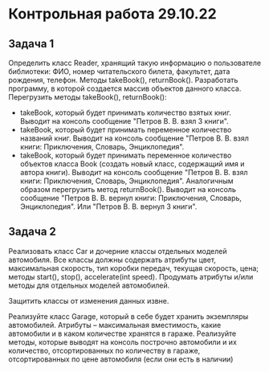 # Контрольная работа 29.10.22

## Задача 1

Определить класс Reader, хранящий такую информацию о пользователе библиотеки: ФИО, номер читательского билета, факультет, дата рождения, телефон. Методы takeBook(), returnBook().
Разработать программу, в которой создается массив объектов данного класса. Перегрузить методы takeBook(), returnBook():
- takeBook, который будет принимать количество взятых книг. Выводит на консоль сообщение "Петров В. В. взял 3 книги".
- takeBook, который будет принимать переменное количество названий книг. Выводит на консоль сообщение "Петров В. В. взял книги: Приключения, Словарь, Энциклопедия".
- takeBook, который будет принимать переменное количество объектов класса Book (создать новый класс, содержащий имя и автора книги). Выводит на консоль сообщение "Петров В. В. взял книги: Приключения, Словарь, Энциклопедия".
 Аналогичным образом перегрузить метод returnBook(). Выводит на консоль сообщение "Петров В. В. вернул книги: Приключения, Словарь, Энциклопедия". Или  "Петров В. В. вернул 3 книги".

 

## Задача 2

Реализовать класс Car и дочерние классы отдельных моделей автомобиля. Все классы должны содержать атрибуты цвет, максимальная скорость, тип коробки передач, текущая скорость, цена; методы start(), stop(), accelerate(int speed). Продумать атрибуты и/или методы для отдельных моделей автомобилей.

Защитить классы от изменения данных извне.

Реализуйте класс Garage, который в себе будет хранить экземпляры автомобилей. Атрибуты – максимальная вместимость, какие автомобили и в каком количестве хранятся в гараже. Реализуйте методы, которые выводят на консоль построчно автомобили и их количество, отсортированных по количеству в гараже, отсортированных по цене автомобиля (если они есть в наличии)
